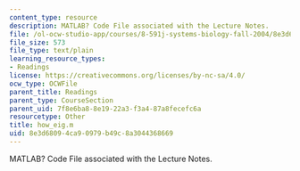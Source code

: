 ```yaml
---
content_type: resource
description: MATLAB? Code File associated with the Lecture Notes.
file: /ol-ocw-studio-app/courses/8-591j-systems-biology-fall-2004/8e3d68094ca90979b49c8a3044368669_how_eig.m
file_size: 573
file_type: text/plain
learning_resource_types:
- Readings
license: https://creativecommons.org/licenses/by-nc-sa/4.0/
ocw_type: OCWFile
parent_title: Readings
parent_type: CourseSection
parent_uid: 7f8e6ba8-8e19-22a3-f3a4-87a8fecefc6a
resourcetype: Other
title: how_eig.m
uid: 8e3d6809-4ca9-0979-b49c-8a3044368669
---
```

MATLAB? Code File associated with the Lecture Notes.